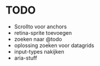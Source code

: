 # TODO

* Scrollto voor anchors
* retina-sprite toevoegen
* zoeken naar @todo
* oplossing zoeken voor datagrids
* input-types nakijken
* aria-stuff